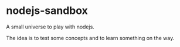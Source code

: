 nodejs-sandbox
==============

A small universe to play with nodejs.

The idea is to test some concepts and to learn something on the way.
